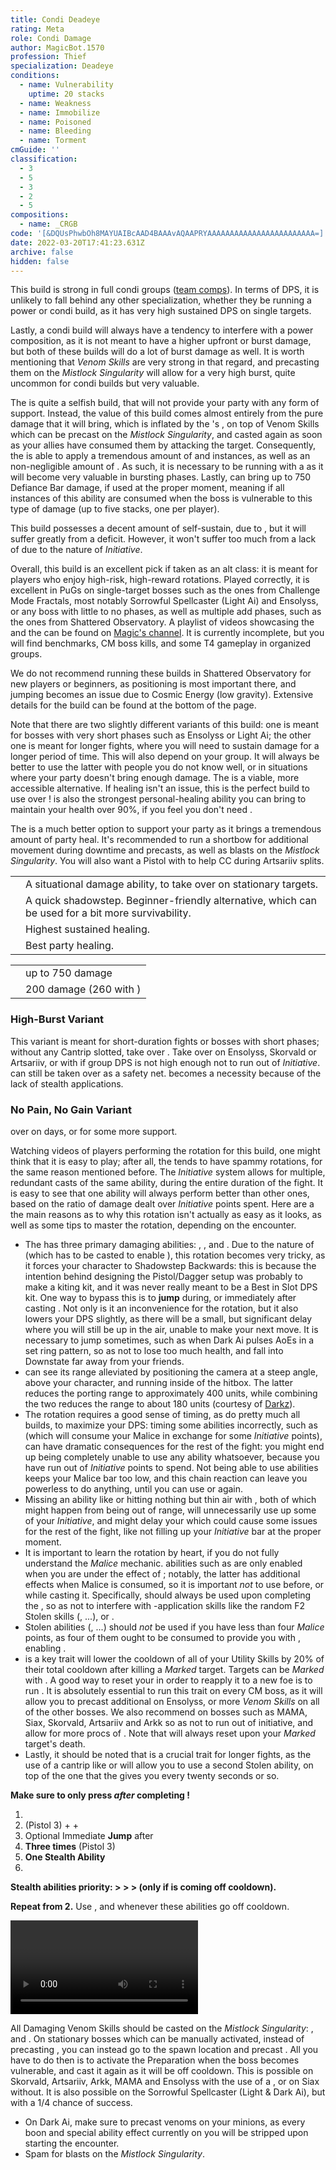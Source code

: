 ```yaml
---
title: Condi Deadeye
rating: Meta
role: Condi Damage
author: MagicBot.1570
profession: Thief
specialization: Deadeye
conditions:
  - name: Vulnerability
    uptime: 20 stacks
  - name: Weakness
  - name: Immobilize
  - name: Poisoned
  - name: Bleeding
  - name: Torment
cmGuide: ''
classification:
  - 3
  - 5
  - 3
  - 2
  - 5
compositions:
  - name: _CRGB
code: '[&DQUsPhwbOh8MAYUAIBcAAD4BAAAvAQAAPRYAAAAAAAAAAAAAAAAAAAAAAAA=]'
date: 2022-03-20T17:41:23.631Z
archive: false
hidden: false
---
```


<Warning>

This build is strong in full condi groups ([team comps](/guides/effective-comp)). In terms of DPS, it is unlikely to fall behind any other specialization, whether they be running a power or condi build, as it has very high sustained DPS on single targets.

Lastly, a condi build will always have a tendency to interfere with a power composition, as it is not meant to have a higher upfront or burst damage, but both of these builds will do a lot of burst damage as well. It is worth mentioning that _Venom Skills_ are very strong in that regard, and precasting them on the _Mistlock Singularity_ will allow for a very high burst, quite uncommon for condi builds but very valuable.

</Warning>

The **<Specialization text="Condi Deadeye" name="Deadeye"/>** is quite a selfish build, that will not provide your party with any form of support. Instead, the value of this build comes almost entirely from the pure damage that it will bring, which is inflated by the **<Specialization text="Condi Soulbeast" name="Soulbeast"/>**'s <Skill id="40498"/>, on top of Venom Skills which can be precast on the _Mistlock Singularity_, and casted again as soon as your allies have consumed them by attacking the target. Consequently, the **<Specialization text="Condi Deadeye" name="Deadeye"/>** is able to apply a tremendous amount of <Condition name="Poisoned"/> and <Condition name="Bleeding"/> instances, as well as an non-negligible amount of <Condition name="Torment"/>. As such, it is necessary to be running with a <Item id="44944"/> as it will become very valuable in bursting phases. Lastly, <Skill id="13132"/> can bring up to 750 Defiance Bar damage, if used at the proper moment, meaning if all instances of this ability are consumed when the boss is vulnerable to this type of damage (up to five stacks, one per player).

This build possesses a decent amount of self-sustain, due to <Trait id="2111"/>, but it will suffer greatly from a <Boon name="Quickness"/> deficit. However, it won't suffer too much from a lack of <Boon name="Alacrity"/> due to the nature of _Initiative_.

Overall, this build is an excellent pick if taken as an alt class: it is meant for players who enjoy high-risk, high-reward rotations. Played correctly, it is excellent in PuGs on single-target bosses such as the ones from Challenge Mode Fractals, most notably Sorrowful Spellcaster (Light Ai) and Ensolyss, or any boss with little to no phases, as well as multiple add phases, such as the ones from Shattered Observatory.
A playlist of videos showcasing the **<Specialization text="Condi Deadeye" name="Deadeye"/>** and the **<Specialization text="Condi Daredevil" name="Daredevil"/>** can be found on [Magic's channel](https://www.youtube.com/playlist?list=PLC8zIP7qMiNPQAHWjt_V_B_EtGaJaGJaM). It is currently incomplete, but you will find benchmarks, CM boss kills, and some T4 gameplay in organized groups.

We do not recommend running these builds in Shattered Observatory for new players or beginners, as positioning is most important there, and jumping <Skill name="shadowstrike"/> becomes an issue due to Cosmic Energy (low gravity). Extensive details for the build can be found at the bottom of the page.

<Divider text="Equipment"/>

<CharacterWithAr>  
<Character title="162 Agony Resistance" gear={{
    "profession": "Thief",
    "weight": "Medium",
    "gear": [
      "Viper",
      "Viper",
      "Viper",
      "Viper",
      "Viper",
      "Viper",
      "Viper",
      "Viper",
      "Viper",
      "Viper",
      "Viper",
      "Viper",
      "Viper",
      "Viper"
    ],
  "attributes": {
    "Health": 11645,
    "Armor": 2361,
    "Power": 2923,
    "Precision": 1876,
    "Toughness": 1243,
    "Vitality": 1000,
    "Ferocity": 150,
    "Condition Damage": 2525,
    "Expertise": 853,
    "Concentration": 423,
    "Healing Power": 0,
    "Agony Resistance": 162,
    "Condition Duration": 0.7686666666666666,
    "Boon Duration": 0.282,
    "Critical Chance": 0.6671428571428571,
    "Critical Damage": 1.6,
    "Poison Duration": 0.33,
    "Effective Power": 9646.035455995714,
    "Power DPS": 6277.165930162787,
    "Bleeding Damage": 365.97656249999994,
    "Bleeding Stacks": 33.60466666666667,
    "Bleeding DPS": 12298.520390624999,
    "Burning Damage": 881.5078124999999,
    "Burning Stacks": 0.8843333333333333,
    "Burning DPS": 779.5467421874998,
    "Confusion Damage": 345.97968749999995,
    "Confusion Stacks": 0,
    "Confusion DPS": 0,
    "Poison Damage": 415.20937499999997,
    "Poison Stacks": 29.2,
    "Poison DPS": 12124.113749999999,
    "Torment Damage": 437.14687499999997,
    "Torment Stacks": 16.802333333333333,
    "Torment DPS": 7345.087509374999,
    "Damage": 38824.43432235029,
    "Effective Health": 60793466.00331675,
    "Survivability": 30906.693443475724,
    "Effective Healing": 390,
    "Healing": 390
  },
    "runeId": 24848,
    "runeName": "Nightmare",
    "infusions": [
      37130, 37130, 37130, 37130, 37130, 37130, 37130,
      37130, 37130, 37130, 37130, 37130, 37130, 37130,
      37130, 37130, 37130, 37130
    ],
    "weapons": {
      "weapon1MainType": "Pistol",
      "weapon1MainSigil1": "bursting",
      "weapon1OffType": "Dagger",
      "weapon1OffSigil": "earth"
    },
    "consumables": {
      "foodId": 91878,
      "utility": "tuning-icicle",
      "infusion": "Malign +9 Agony Infusion"
    },
    "skills": {
      "heal": "Hide in Shadows",
      "utility1": "Mercy",
      "utility2": "Skale Venom",
      "utility3": "Spider Venom",
      "elite": "Shadow Meld"
    },
    "assumedBuffs": [{"id": "Might", "type": "Boon"}, {"id": "Fury", "type": "Boon"}, {"gw2id": 1786, "type": "Trait"}]
}}>

Note that there are two slightly different variants of this build: one is meant for bosses with very short phases such as Ensolyss or Light Ai; the other one is meant for longer fights, where you will need to sustain damage for a longer period of time. This will also depend on your group. It will always be better to use the latter with people you do not know well, or in situations where your party doesn't bring enough damage.
The <Item name="afflicted"/> is a viable, more accessible alternative.
If healing isn't an issue, this is the perfect build to use <Item name="writofmasterfulmalice"/> over <Item name="tuningicicle"/> ! <Skill name="signetofmalice"/> is also the strongest personal-healing ability you can bring to maintain your health over 90%, if you feel you don't need <Skill name="hideinshadows"/>.

The <Skill name="skelkvenom"/> is a much better option to support your party as it brings a tremendous amount of party heal.
It's recommended to run a shortbow for additional movement during downtime and <Item name="doom"/> precasts, as well as <Boon name="might"/> blasts on the _Mistlock Singularity_. You will also want a Pistol with <Item id="24639"/> to help CC during Artsariiv splits.

</Character>  
</CharacterWithAr>

<Divider text="Build"/>

<Grid>
<GridItem sm="7">
<Traits traits1="Trickery" traits1Selected="Burst of Agility,Pressure Striking,Deadly Ambush" traits2="Deadly Arts" traits2Selected="Deadly Ambition,Panic Strike,Potent Poison" traits3="Deadeye" traits3Selected="One in the Chamber,Payback,Maleficent Seven"/>

</GridItem>

<GridItem sm="5">

<Card title="Situational Skills">

|                                                           |                                                                                                    |
| --------------------------------------------------------- | -------------------------------------------------------------------------------------------------- |
| <Skill id="13026" size="big" disableText/>                | A situational damage ability, to take over <Skill name="devourervenom"/> on stationary targets.    |
| <Skill name="infiltratorssignet" size="big" disableText/> | A quick shadowstep. Beginner-friendly alternative, which can be used for a bit more survivability. |
| <Skill name="signetofmalice" size="big" disableText/>     | Highest sustained healing.                                                                         |
| <Skill name="skelkvenom" size="big" disableText/>         | Best party healing.                                                                                |

</Card>
<Card title="Defiance Bar Damage">

|                          |                                          |
| ------------------------ | ---------------------------------------- |
| <Skill id="13132"/>      | up to 750 damage                         |
| <Skill name="Headshot"/> | 200 damage (260 with <Item id="24639"/>) |

</Card>
</GridItem>
</Grid>

<Divider text="Build Variants"/>

### High-Burst Variant

This variant is meant for short-duration fights or bosses with short phases; without any Cantrip slotted, take <Trait name="maliciousintent"/> over <Trait name="oneinthechamber"/>. Take <Skill id="13026"/> over <Skill name="devourervenom"/> on Ensolyss, Skorvald or Artsariiv, or <Skill name="mercy"/> with <Trait name="oneinthechamber"/> if group DPS is not high enough not to run out of _Initiative_. <Skill name="mercy"/> can still be taken over <Skill name="devourervenom"/> as a safety net. <Skill name="hideinshadows"/> becomes a necessity because of the lack of stealth applications.

<Grid>
<GridItem sm="4">
<Skills heal="Hide in Shadows" utility1="Devourer Venom" utility2="Skale Venom" utility3="Spider Venom" elite="Basilisk Venom" unembossed/>
</GridItem>

<GridItem sm="8">
<Traits traits1="Deadeye" traits1Selected="Malicious Intent,Payback,Maleficent Seven" unembossed/>
</GridItem>
</Grid>

### No Pain, No Gain Variant

<p>
<Trait id="1277"/> over <Trait id="1190"/> on <Instability name="No Pain, No Gain"/> days, or for some more support.
</p>

<Grid>
<GridItem sm="4">
<Skills heal="Hide in Shadows" utility1="Mercy" utility2="Skale Venom" utility3="Spider Venom" elite="Shadow Meld" unembossed/>
</GridItem>

<GridItem sm="8">
<Traits traits1="Trickery" traits1Selected="Burst of Agility,Bountiful Theft,Deadly Ambush" unembossed/>
</GridItem>
</Grid>

<Divider text="Details"/>

Watching videos of players performing the rotation for this build, one might think that it is easy to play; after all, the **<Specialization text="Thief" name="Thief"/>** tends to have spammy rotations, for the same reason mentioned before. The _Initiative_ system allows for multiple, redundant casts of the same ability, during the entire duration of the fight. It is easy to see that one ability will always perform better than other ones, based on the ratio of damage dealt over _Initiative_ points spent. Here are a the main reasons as to why this rotation isn't actually as easy as it looks, as well as some tips to master the rotation, depending on the encounter.

- The **<Specialization text="Condi Deadeye" name="Deadeye"/>** has three primary damaging abilities: <Skill id="50466"/>, <Skill id="59526"/>, and <Skill id="13010"/>. Due to the nature of <Skill id="13010"/> (which has to be casted to enable <Skill id="59526"/>), this rotation becomes very tricky, as it forces your character to Shadowstep Backwards: this is because the intention behind designing the Pistol/Dagger setup was probably to make a kiting kit, and it was never really meant to be a Best in Slot DPS kit. One way to bypass this is to **jump** during, or immediately after casting <Skill id="13010"/>. Not only is it an inconvenience for the rotation, but it also lowers your DPS slightly, as there will be a small, but significant delay where you will still be up in the air, unable to make your next move. It is necessary to jump <Skill id="13010"/> sometimes, such as when Dark Ai pulses AoEs in a set ring pattern, so as not to lose too much health, and fall into Downstate far away from your friends.
- <Skill name="shadowstrike"/> can see its range alleviated by positioning the camera at a steep angle, above your character, and running inside of the hitbox. The latter reduces the porting range to approximately 400 units, while combining the two reduces the range to about 180 units (courtesy of [Darkz](https://youtu.be/lYSjF4Q7zZA)).
- The rotation requires a good sense of timing, as do pretty much all **<Specialization text="Deadeye" name="Deadeye"/>** builds, to maximize your DPS: timing some abilities incorrectly, such as <Skill id="41372"/> (which will consume your Malice in exchange for some _Initiative_ points), can have dramatic consequences for the rest of the fight: you might end up being completely unable to use any ability whatsoever, because you have run out of _Initiative_ points to spend. Not being able to use abilities keeps your Malice bar too low, and this chain reaction can leave you powerless to do anything, until you can use <Skill name="mercy"/> or <Skill name="deadeyesmark"/> again.
- Missing an ability like <Skill name="shadowstrike"/> or hitting nothing but thin air with <Skill name="repeater"/>, both of which might happen from being out of range, will unnecessarily use up some of your _Initiative_, and might delay your <Trait id="2111"/> which could cause some issues for the rest of the fight, like not filling up your _Initiative_ bar at the proper moment.
- It is important to learn the rotation by heart, if you do not fully understand the _Malice_ mechanic. abilities such as <Skill id="50466"/> are only enabled when you are under the effect of <Effect name="Stealth"/>; notably, the latter has additional effects when Malice is consumed, so it is important _not_ to use <Skill name="mercy"/> before, or while casting it. Specifically, <Skill name="mercy"/> should always be used upon completing the <Skill id="50466"/>, so as not to interfere with <Effect name="stealth"/>-application skills like the random F2 Stolen skills (<Skill name="stealtime"/>, ...), <Skill name="hideinshadows"/> or <Skill name="shadowmeld"/>.
- Stolen abilities (<Skill name="stealhealth"/>, <Skill name="stealstrength"/>...) should _not_ be used if you have less than four _Malice_ points, as four of them ought to be consumed to provide you with <Effect name="Stealth"/>, enabling <Skill id="50466"/>.
- <Trait id="2078"/> is a key trait will lower the cooldown of all of your Utility Skills by 20% of their total cooldown after killing a _Marked_ target. Targets can be _Marked_ with <Skill name="deadeyesmark"/>. A good way to reset your <Skill name="deadeyesmark"/> in order to reapply it to a new foe is to run <Skill name="mercy"/>. It is absolutely essential to run this trait on every CM boss, as it will allow you to precast additional **<Skill name="preparethousandneedles"/>** on Ensolyss, or more _Venom Skills_ on all of the other bosses. We also recommend <Skill name="mercy"/> on bosses such as MAMA, Siax, Skorvald, Artsariiv and Arkk so as not to run out of initiative, and allow for more procs of <Trait id="2078"/>. Note that <Skill name="deadeyesmark"/> will always reset upon your _Marked_ target's death.
- Lastly, it should be noted that <Trait id="2136"/> is a crucial trait for longer fights, as the use of a cantrip like <Skill name="shadowmeld"/> or <Skill name="Mercy"/> will allow you to use a second Stolen ability, on top of the one that the <Skill name="deadeyesmark"/> gives you every twenty seconds or so.

<Divider text="Rotation / Skill usage"/>

<Grid>
<GridItem sm="6">
<Card title="Rotation">

<Warning>

**Make sure to only press <Skill name="mercy"/> _after_ completing <Skill name="malicioussneakattack"/> !**
</Warning>

1.  <Skill name="deadeyesmark"/>
2.  <Skill name="Shadow Strike"/> (Pistol 3) + <Skill name="Skale Venom"/> + <Skill name="Spider Venom"/>
3.  Optional Immediate **Jump** after <Skill name="Shadow Strike"/>
4.  **<Skill name="Repeater"/> Three times** (Pistol 3)
5.  **One Stealth Ability**
6.  <Skill name="malicioussneakattack"/>

<Warning>

**Stealth abilities priority: <Skill name="stealtime"/> > <Skill name="hideinshadows"/> > <Skill name="shadowmeld"/> > <Skill name="cloakanddagger"/> (only if <Skill name="deadeyesmark"/> is coming off cooldown).**

</Warning>

**Repeat from 2.** Use <Skill name="deadeyesmark"/>, <Skill name="skalevenom"/> and <Skill name="spidervenom"/> whenever these abilities go off cooldown.
</Card>
</GridItem>

<GridItem sm="6">
<Card title="Golem rotation">

<Video youtube="-Rk0Lu8QpbU" caption="by Incera"/>
</Card>

<Card title="Precasting">

All Damaging Venom Skills should be casted on the _Mistlock Singularity_: <Skill name="Skale Venom"/>, <Skill name="Spider Venom"/> and <Skill name="Devourer Venom"/>. On stationary bosses which can be manually activated, instead of precasting <Skill name="Devourer Venom"/>, you can instead go to the spawn location and precast <Skill name="preparethousandneedles"/>. All you have to do then is to activate the Preparation when the boss becomes vulnerable, and cast it again as it will be off cooldown. This is possible on Skorvald, Artsariiv, Arkk, MAMA and Ensolyss with the use of a <Item name="White Mantle Portal Device"/>, or on Siax without. It is also possible on the Sorrowful Spellcaster (Light & Dark Ai), but with a 1/4 chance of success.

- On Dark Ai, make sure to precast venoms on your <Skill id="13082"/> minions, as every boon and special ability effect currently on you will be stripped upon starting the encounter.
- Spam <Skill name="clusterbomb"/> for <Boon name="might"/> blasts on the _Mistlock Singularity_.

</Card>
</GridItem>
</Grid>
